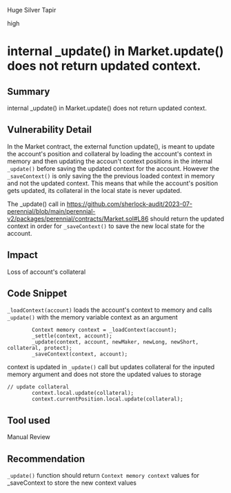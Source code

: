 Huge Silver Tapir

high

# internal _update() in Market.update() does not return updated context.
## Summary
internal _update() in Market.update() does not return updated context.

## Vulnerability Detail
In the Market contract, the external function update(), is meant to update the account's position and collateral by loading the account's context in memory and then updating the accoun't context positions in the internal `_update()` before saving the updated context for the account. However the `_saveContext()` is only saving the the previous loaded context in memory and not the updated context. This means that while the account's position gets updated, its collateral in the local state is never updated.

The _update() call in https://github.com/sherlock-audit/2023-07-perennial/blob/main/perennial-v2/packages/perennial/contracts/Market.sol#L86  should return the updated context in order for `_saveContext()` to save the new local state for the account.

## Impact
Loss of account's collateral

## Code Snippet
`_loadContext(account)` loads the account's context to memory and calls `_update()` with the memory variable context as an argument
```solidity
        Context memory context = _loadContext(account);
        _settle(context, account);
        _update(context, account, newMaker, newLong, newShort, collateral, protect);
        _saveContext(context, account);
```

context is updated in `_update()` call but updates collateral for the inputed memory argument and does not store the updated values to storage
```soldiity
// update collateral
        context.local.update(collateral);
        context.currentPosition.local.update(collateral);
```


## Tool used

Manual Review

## Recommendation
`_update()` function should return `Context memory context` values for _saveContext to store the new context values